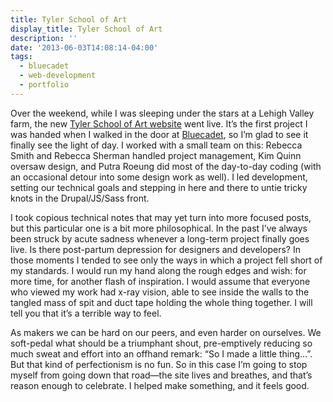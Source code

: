 ```yaml
---
title: Tyler School of Art
display_title: Tyler School of Art
description: ''
date: '2013-06-03T14:08:14-04:00'
tags:
  - bluecadet
  - web-development
  - portfolio
---
```

Over the weekend, while I was sleeping under the stars at a Lehigh Valley farm, the new [Tyler School of Art website](https://tyler.temple.edu/) went live. It’s the first project I was handed when I walked in the door at [Bluecadet](https://bluecadet.com), so I’m glad to see it finally see the light of day. I worked with a small team on this: Rebecca Smith and Rebecca Sherman handled project management, Kim Quinn oversaw design, and Putra Roeung did most of the day-to-day coding (with an occasional detour into some design work as well). I led development, setting our technical goals and stepping in here and there to untie tricky knots in the Drupal/JS/Sass front.

I took copious technical notes that may yet turn into more focused posts, but this particular one is a bit more philosophical. In the past I’ve always been struck by acute sadness whenever a long-term project finally goes live. Is there post-partum depression for designers and developers? In those moments I tended to see only the ways in which a project fell short of my standards. I would run my hand along the rough edges and wish: for more time, for another flash of inspiration. I would assume that everyone who viewed my work had x-ray vision, able to see inside the walls to the tangled mass of spit and duct tape holding the whole thing together. I will tell you that it’s a terrible way to feel.

As makers we can be hard on our peers, and even harder on ourselves. We soft-pedal what should be a triumphant shout, pre-emptively reducing so much sweat and effort into an offhand remark: “So I made a little thing…”. But that kind of perfectionism is no fun. So in this case I’m going to stop myself from going down that road—the site lives and breathes, and that’s reason enough to celebrate. I helped make something, and it feels good.
